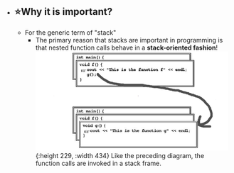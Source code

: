 - ## ⭐Why it is important?
	- For the generic term of "stack"
		- The primary reason that stacks are important in programming is that nested function calls behave in a **stack-oriented fashion**!
		  ![stack_frame](../assets/stack_frame.png){:height 229, :width 434}
		  Like the preceding diagram, the function calls are invoked in a stack frame.